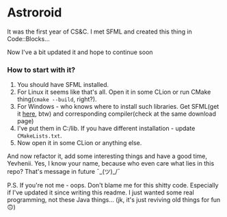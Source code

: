 # Astroroid

It was the first year of CS&C. I met SFML and created this thing in Code::Blocks...

Now I've a bit updated it and hope to continue soon

### How to start with it?

1. You should have SFML installed. 
2. For Linux it seems like that's all. Open it in some CLion or run  CMake thing(`cmake --build`, right?).
3. For Windows - who knows where to install such libraries. Get SFML(get it [here](https://www.sfml-dev.org/download.php), btw) and corresponding compiler(check at the same download page) 
4. I've put them in C:/lib. If you have different installation - update  `CMakeLists.txt`.
5. Now open it in some CLion or anything else.

And now refactor it, add some interesting things and have a good time, Yevhenii. 
Yes, I know your name, because who even care what lies in this repo?
That's message in future ¯\_(ツ)_/¯

P.S. If you're not me - oops. Don't blame me for this shitty code. Especially if I've updated it since writing this readme.
I just wanted some real programming, not these Java things... (jk, it's just reviving old things for fun🙃)